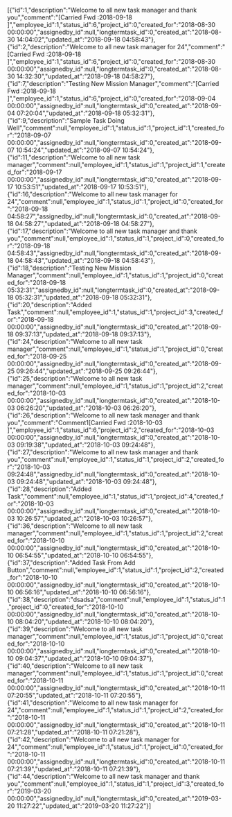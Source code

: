 
[{"id":1,"description":"Welcome to all new task manager and thank you","comment":"[Carried Fwd :2018-09-18 ]","employee_id":1,"status_id":6,"project_id":0,"created_for":"2018-08-30 00:00:00","assignedby_id":null,"longtermtask_id":0,"created_at":"2018-08-30 14:04:02","updated_at":"2018-09-18 04:58:43"},{"id":2,"description":"Welcome to all new task manager for 24","comment":"[Carried Fwd :2018-09-18 ]","employee_id":1,"status_id":6,"project_id":0,"created_for":"2018-08-30 00:00:00","assignedby_id":null,"longtermtask_id":0,"created_at":"2018-08-30 14:32:30","updated_at":"2018-09-18 04:58:27"},{"id":7,"description":"Testing New Mission Manager","comment":"[Carried Fwd :2018-09-18 ]","employee_id":1,"status_id":6,"project_id":0,"created_for":"2018-09-04 00:00:00","assignedby_id":null,"longtermtask_id":0,"created_at":"2018-09-04 07:20:04","updated_at":"2018-09-18 05:32:31"},{"id":9,"description":"Sample Task Doing Well","comment":null,"employee_id":1,"status_id":1,"project_id":1,"created_for":"2018-09-07 00:00:00","assignedby_id":null,"longtermtask_id":0,"created_at":"2018-09-07 10:54:24","updated_at":"2018-09-07 10:54:24"},{"id":11,"description":"Welcome to all new task manager","comment":null,"employee_id":1,"status_id":1,"project_id":1,"created_for":"2018-09-17 00:00:00","assignedby_id":null,"longtermtask_id":0,"created_at":"2018-09-17 10:53:51","updated_at":"2018-09-17 10:53:51"},{"id":16,"description":"Welcome to all new task manager for 24","comment":null,"employee_id":1,"status_id":1,"project_id":0,"created_for":"2018-09-18 04:58:27","assignedby_id":null,"longtermtask_id":0,"created_at":"2018-09-18 04:58:27","updated_at":"2018-09-18 04:58:27"},{"id":17,"description":"Welcome to all new task manager and thank you","comment":null,"employee_id":1,"status_id":1,"project_id":0,"created_for":"2018-09-18 04:58:43","assignedby_id":null,"longtermtask_id":0,"created_at":"2018-09-18 04:58:43","updated_at":"2018-09-18 04:58:43"},{"id":18,"description":"Testing New Mission Manager","comment":null,"employee_id":1,"status_id":1,"project_id":0,"created_for":"2018-09-18 05:32:31","assignedby_id":null,"longtermtask_id":0,"created_at":"2018-09-18 05:32:31","updated_at":"2018-09-18 05:32:31"},{"id":20,"description":"Added Task","comment":null,"employee_id":1,"status_id":1,"project_id":3,"created_for":"2018-09-18 00:00:00","assignedby_id":null,"longtermtask_id":0,"created_at":"2018-09-18 09:37:13","updated_at":"2018-09-18 09:37:13"},{"id":24,"description":"Welcome to all new task manager","comment":null,"employee_id":1,"status_id":1,"project_id":0,"created_for":"2018-09-25 00:00:00","assignedby_id":null,"longtermtask_id":0,"created_at":"2018-09-25 09:26:44","updated_at":"2018-09-25 09:26:44"},{"id":25,"description":"Welcome to all new task manager","comment":null,"employee_id":1,"status_id":1,"project_id":2,"created_for":"2018-10-03 00:00:00","assignedby_id":null,"longtermtask_id":0,"created_at":"2018-10-03 06:26:20","updated_at":"2018-10-03 06:26:20"},{"id":26,"description":"Welcome to all new task manager and thank you","comment":"Comment1[Carried Fwd :2018-10-03 ]","employee_id":1,"status_id":6,"project_id":2,"created_for":"2018-10-03 00:00:00","assignedby_id":null,"longtermtask_id":0,"created_at":"2018-10-03 09:19:38","updated_at":"2018-10-03 09:24:48"},{"id":27,"description":"Welcome to all new task manager and thank you","comment":null,"employee_id":1,"status_id":1,"project_id":2,"created_for":"2018-10-03 09:24:48","assignedby_id":null,"longtermtask_id":0,"created_at":"2018-10-03 09:24:48","updated_at":"2018-10-03 09:24:48"},{"id":28,"description":"Added Task","comment":null,"employee_id":1,"status_id":1,"project_id":4,"created_for":"2018-10-03 00:00:00","assignedby_id":null,"longtermtask_id":0,"created_at":"2018-10-03 10:26:57","updated_at":"2018-10-03 10:26:57"},{"id":36,"description":"Welcome to all new task manager","comment":null,"employee_id":1,"status_id":1,"project_id":2,"created_for":"2018-10-10 00:00:00","assignedby_id":null,"longtermtask_id":0,"created_at":"2018-10-10 06:54:55","updated_at":"2018-10-10 06:54:55"},{"id":37,"description":"Added Task From Add Button","comment":null,"employee_id":1,"status_id":1,"project_id":2,"created_for":"2018-10-10 00:00:00","assignedby_id":null,"longtermtask_id":0,"created_at":"2018-10-10 06:56:16","updated_at":"2018-10-10 06:56:16"},{"id":38,"description":"dsadsa","comment":null,"employee_id":1,"status_id":1,"project_id":0,"created_for":"2018-10-10 00:00:00","assignedby_id":null,"longtermtask_id":0,"created_at":"2018-10-10 08:04:20","updated_at":"2018-10-10 08:04:20"},{"id":39,"description":"Welcome to all new task manager","comment":null,"employee_id":1,"status_id":1,"project_id":0,"created_for":"2018-10-10 00:00:00","assignedby_id":null,"longtermtask_id":0,"created_at":"2018-10-10 09:04:37","updated_at":"2018-10-10 09:04:37"},{"id":40,"description":"Welcome to all new task manager","comment":null,"employee_id":1,"status_id":1,"project_id":0,"created_for":"2018-10-11 00:00:00","assignedby_id":null,"longtermtask_id":0,"created_at":"2018-10-11 07:20:55","updated_at":"2018-10-11 07:20:55"},{"id":41,"description":"Welcome to all new task manager for 24","comment":null,"employee_id":1,"status_id":1,"project_id":2,"created_for":"2018-10-11 00:00:00","assignedby_id":null,"longtermtask_id":0,"created_at":"2018-10-11 07:21:28","updated_at":"2018-10-11 07:21:28"},{"id":42,"description":"Welcome to all new task manager for 24","comment":null,"employee_id":1,"status_id":1,"project_id":0,"created_for":"2018-10-11 00:00:00","assignedby_id":null,"longtermtask_id":0,"created_at":"2018-10-11 07:21:39","updated_at":"2018-10-11 07:21:39"},{"id":44,"description":"Welcome to all new task manager and thank you","comment":null,"employee_id":1,"status_id":1,"project_id":3,"created_for":"2019-03-20 00:00:00","assignedby_id":null,"longtermtask_id":0,"created_at":"2019-03-20 11:27:22","updated_at":"2019-03-20 11:27:22"}]